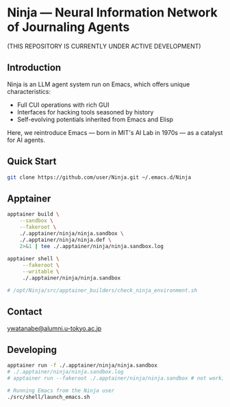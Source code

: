 <!-- ---
!-- title: ./Ninja/README.md
!-- author: ywatanabe
!-- date: 2024-12-11 14:12:07
!-- --- -->


# Ninja — Neural Information Network of Journaling Agents

(THIS REPOSITORY IS CURRENTLY UNDER ACTIVE DEVELOPMENT)

## Introduction
Ninja is an LLM agent system run on Emacs, which offers unique characteristics:
- Full CUI operations with rich GUI
- Interfaces for hacking tools seasoned by history
- Self-evolving potentials inherited from Emacs and Elisp

Here, we reintroduce Emacs — born in MIT's AI Lab in 1970s — as a catalyst for AI agents.

## Quick Start
```bash
git clone https://github.com/user/Ninja.git ~/.emacs.d/Ninja
```

## Apptainer

``` bash
apptainer build \
    --sandbox \
    --fakeroot \
    ./.apptainer/ninja/ninja.sandbox \
    ./.apptainer/ninja/ninja.def \
    2>&1 | tee ./.apptainer/ninja/ninja.sandbox.log
    
apptainer shell \
     --fakeroot \
     --writable \
     ./.apptainer/ninja/ninja.sandbox

# /opt/Ninja/src/apptainer_builders/check_ninja_environment.sh
```

## Contact
ywatanabe@alumni.u-tokyo.ac.jp

## Developing
``` bash
apptainer run -f ./.apptainer/ninja/ninja.sandbox
# ./.apptainer/ninja/ninja.sandbox.log
# apptainer run --fakeroot ./.apptainer/ninja/ninja.sandbox # not working yet

# Running Emacs from the Ninja user
./src/shell/launch_emacs.sh
```

